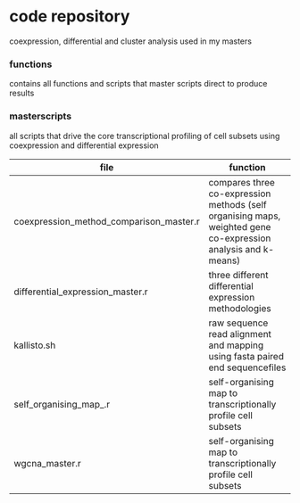 # code repository

coexpression, differential and cluster analysis used in my masters

### functions

contains all functions and scripts that master scripts direct to produce results

### masterscripts

all scripts that drive the core transcriptional profiling of cell subsets using coexpression and differential expression

| file | function |
| ------ | ----------- |
| coexpression_method_comparison_master.r   | compares three co-expression methods (self organising maps, weighted gene co-expression analysis and k-means) |
| differential_expression_master.r | three different differential expression methodologies |
| kallisto.sh    | raw sequence read alignment and mapping using fasta paired end sequencefiles  |
| self_organising_map_.r    | self-organising map to transcriptionally profile cell subsets  |
| wgcna_master.r    | self-organising map to transcriptionally profile cell subsets  |




